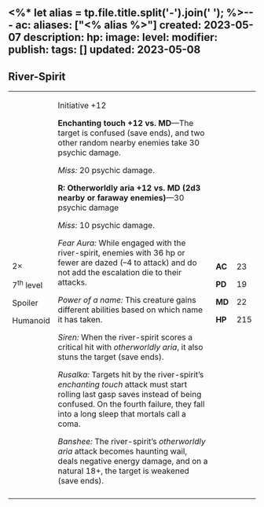 <%* let alias = tp.file.title.split('-').join(' '); %>---
ac: 
aliases: ["<% alias %>"]
created: 2023-05-07
description: 
hp: 
image: 
level: 
modifier: 
publish: 
tags: []
updated: 2023-05-08
---

## River-Spirit

<table>
<colgroup>
<col style="width: 16%" />
<col style="width: 71%" />
<col style="width: 5%" />
<col style="width: 6%" />
</colgroup>
<tbody>
<tr class="odd">
<td><p>2×</p>
<p>7<sup>th</sup> level</p>
<p>Spoiler</p>
<p>Humanoid</p></td>
<td><p>Initiative +12</p>
<p><strong>Enchanting touch +12 vs. MD</strong>—The target is confused
(save ends), and two other random nearby enemies take 30 psychic
damage.</p>
<p><em>Miss:</em> 20 psychic damage.</p>
<p><strong>R: Otherworldly aria +12 vs. MD (2d3 nearby or faraway
enemies)</strong>—30 psychic damage</p>
<p><em>Miss:</em> 10 psychic damage.</p>
<p><em>Fear Aura:</em> While engaged with the river-spirit, enemies with
36 hp or fewer are dazed (–4 to attack) and do not add the escalation
die to their attacks.</p>
<p><em>Power of a name:</em> This creature gains different abilities
based on which name it has taken.</p>
<p><em>Siren:</em> When the river-spirit scores a critical hit with
<em>otherworldly aria</em>, it also stuns the target (save ends).</p>
<p><em>Rusalka:</em> Targets hit by the river-spirit’s <em>enchanting
touch</em> attack must start rolling last gasp saves instead of being
confused. On the fourth failure, they fall into a long sleep that
mortals call a coma.</p>
<p><em>Banshee:</em> The river-spirit’s <em>otherworldly aria</em>
attack becomes haunting wail, deals negative energy damage, and on a
natural 18+, the target is weakened (save ends).</p></td>
<td><p><strong>AC</strong></p>
<p><strong>PD</strong></p>
<p><strong>MD</strong></p>
<p><strong>HP</strong></p></td>
<td><p>23</p>
<p>19</p>
<p>22</p>
<p>215</p></td>
</tr>
<tr class="even">
<td></td>
<td></td>
<td></td>
<td></td>
</tr>
</tbody>
</table>
